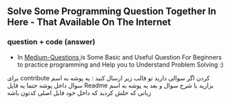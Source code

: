 ## Solve Some Programming Question Together In Here - That Available On The Internet
### question + code (answer)

- In <a href='./Medium-Questions' > Medium-Questions </a>  is Some Basic and Useful Question For Beginners to practice programming and Help you to Understand Problem Solving :) 



برای contribute کردن اگر سوالی دارید تو قالب زیر ارسال کنید :
یه پوشه به اسم سوال داخل پوشه حتما یه فایل Readme  بزارید با شرح سوال 
و بعد یه پوشه به اسم زبانی که حلش کردید که داخل خود فایل اصلی کدتون باشه 
